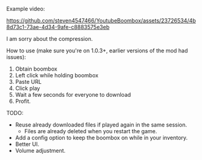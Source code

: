 Example video:

https://github.com/steven4547466/YoutubeBoombox/assets/23726534/4b8d73c1-73ae-4d34-9afe-c8883575e3eb

I am sorry about the compression.

How to use (make sure you're on 1.0.3+, earlier versions of the mod had issues):
1. Obtain boombox
2. Left click while holding boombox
3. Paste URL
4. Click play
5. Wait a few seconds for everyone to download
6. Profit.

TODO:
- Reuse already downloaded files if played again in the same session.
  - Files are already deleted when you restart the game.
- Add a config option to keep the boombox on while in your inventory.
- Better UI.
- Volume adjustment.